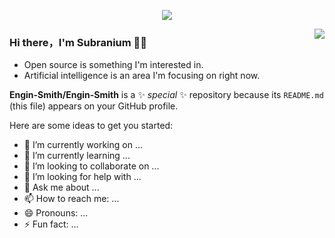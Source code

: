 <p align="center">
  <img alig src="https://github.com/SuperSupeng/SuperSupeng/blob/master/about.gif" />
</p>

<img align="right" src="https://github-readme-stats.vercel.app/api?username=SuperSupeng&show_icons=true&icon_color=CE1D2D&text_color=718096&bg_color=00000000&hide_title=true&hide_border=true" />

### Hi there，I'm Subranium 🙋‍♂️

- Open source is something I'm interested in.
- Artificial intelligence is an area I'm focusing on right now.

**Engin-Smith/Engin-Smith** is a ✨ _special_ ✨ repository because its `README.md` (this file) appears on your GitHub profile.

Here are some ideas to get you started:

- 🔭 I’m currently working on ...
- 🌱 I’m currently learning ...
- 👯 I’m looking to collaborate on ...
- 🤔 I’m looking for help with ...
- 💬 Ask me about ...
- 📫 How to reach me: ...
- 😄 Pronouns: ...
- ⚡ Fun fact: ...
